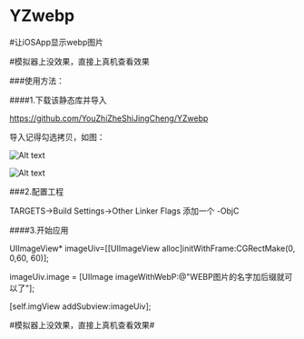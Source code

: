 # YZwebp 

#让iOSApp显示webp图片

#模拟器上没效果，直接上真机查看效果

###使用方法：

####1.下载该静态库并导入

<https://github.com/YouZhiZheShiJingCheng/YZwebp>

导入记得勾选拷贝，如图：

![Alt text](http://118.24.89.63:8080/1.png)

![Alt text](http://118.24.89.63:8080/2.png)

###2.配置工程

TARGETS->Build Settings->Other Linker Flags 添加一个  -ObjC

####3.开始应用

UIImageView* imageUiv=[[UIImageView alloc]initWithFrame:CGRectMake(0, 0,60, 60)];

imageUiv.image = [UIImage imageWithWebP:@"WEBP图片的名字加后缀就可以了"];

[self.imgView addSubview:imageUiv];

#模拟器上没效果，直接上真机查看效果#


